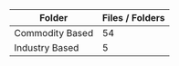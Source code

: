 | Folder          |   Files / Folders |
|-----------------|-------------------|
| Commodity Based |                54 |
| Industry Based  |                 5 |